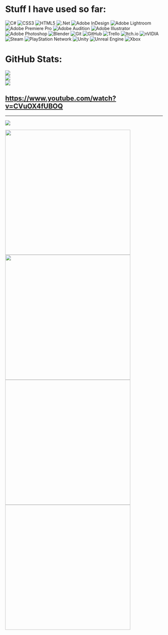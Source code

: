 
# Stuff I have used so far:
![C#](https://img.shields.io/badge/c%23-%23239120.svg?style=for-the-badge&logo=csharp&logoColor=white) ![CSS3](https://img.shields.io/badge/css3-%231572B6.svg?style=for-the-badge&logo=css3&logoColor=white) ![HTML5](https://img.shields.io/badge/html5-%23E34F26.svg?style=for-the-badge&logo=html5&logoColor=white)  ![.Net](https://img.shields.io/badge/.NET-5C2D91?style=for-the-badge&logo=.net&logoColor=white) ![Adobe InDesign](https://img.shields.io/badge/Adobe%20InDesign-49021F?style=for-the-badge&logo=adobeindesign&logoColor=FF3366) ![Adobe Lightroom](https://img.shields.io/badge/Adobe%20Lightroom-31A8FF.svg?style=for-the-badge&logo=Adobe%20Lightroom&logoColor=white) ![Adobe Premiere Pro](https://img.shields.io/badge/Adobe%20Premiere%20Pro-9999FF.svg?style=for-the-badge&logo=Adobe%20Premiere%20Pro&logoColor=white) ![Adobe Audition](https://img.shields.io/badge/Adobe%20Audition-9999FF.svg?style=for-the-badge&logo=Adobe%20Audition&logoColor=white) ![Adobe Illustrator](https://img.shields.io/badge/adobe%20illustrator-%23FF9A00.svg?style=for-the-badge&logo=adobe%20illustrator&logoColor=white) ![Adobe Photoshop](https://img.shields.io/badge/adobe%20photoshop-%2331A8FF.svg?style=for-the-badge&logo=adobe%20photoshop&logoColor=white) ![Blender](https://img.shields.io/badge/blender-%23F5792A.svg?style=for-the-badge&logo=blender&logoColor=white) ![Git](https://img.shields.io/badge/git-%23F05033.svg?style=for-the-badge&logo=git&logoColor=white) ![GitHub](https://img.shields.io/badge/github-%23121011.svg?style=for-the-badge&logo=github&logoColor=white) ![Trello](https://img.shields.io/badge/Trello-%23026AA7.svg?style=for-the-badge&logo=Trello&logoColor=white) ![Itch.io](https://img.shields.io/badge/Itch-%23FF0B34.svg?style=for-the-badge&logo=Itch.io&logoColor=white) ![nVIDIA](https://img.shields.io/badge/nVIDIA-%2376B900.svg?style=for-the-badge&logo=nVIDIA&logoColor=white) ![Steam](https://img.shields.io/badge/steam-%23000000.svg?style=for-the-badge&logo=steam&logoColor=white) ![PlayStation Network](https://img.shields.io/badge/PSN-%230070D1.svg?style=for-the-badge&logo=Playstation&logoColor=white) ![Unity](https://img.shields.io/badge/unity-%23000000.svg?style=for-the-badge&logo=unity&logoColor=white) ![Unreal Engine](https://img.shields.io/badge/unrealengine-%23313131.svg?style=for-the-badge&logo=unrealengine&logoColor=white) ![Xbox](https://img.shields.io/badge/xbox-%23107C10.svg?style=for-the-badge&logo=xbox&logoColor=white)
# GitHub Stats:
![](https://github-readme-stats.vercel.app/api?username=Schizomech&theme=dark&hide_border=false&include_all_commits=false&count_private=false)<br/>
![](https://nirzak-streak-stats.vercel.app/?user=Schizomech&theme=dark&hide_border=false)<br/>
![](https://github-readme-stats.vercel.app/api/top-langs/?username=Schizomech&theme=dark&hide_border=false&include_all_commits=false&count_private=false&layout=compact)

## https://www.youtube.com/watch?v=CVuOX4fUBOQ
---
[![](https://visitcount.itsvg.in/api?id=Schizomech&icon=0&color=0)](https://visitcount.itsvg.in)

<img src="https://media3.giphy.com/media/v1.Y2lkPTc5MGI3NjExYmVxNmI5bWZyMTdhY3B0NHlqdXI4bTR1amF2cmN1OGNvMXNmbXRmbSZlcD12MV9pbnRlcm5hbF9naWZfYnlfaWQmY3Q9Zw/ikLSIU33szH1e/giphy.gif" width="400" height="400" /> 
<img src="https://media3.giphy.com/media/v1.Y2lkPTc5MGI3NjExeWgzcGd0em9ldGJrN3Nkemp4MWFoaWZpemdmdHF5ODJwcWpvcmh6cCZlcD12MV9pbnRlcm5hbF9naWZfYnlfaWQmY3Q9Zw/108CMOozD705ri/giphy.gif" width="400" height"300" />
<img src"https://media.giphy.com/media/v1.Y2lkPTc5MGI3NjExeG1kODh1cGdnbDJ1MHZtNWJsdWh5bHQwbHMzMzl5NXEwMnR5cXdsbSZlcD12MV9naWZzX3NlYXJjaCZjdD1n/dwbMLvtTjsEU5oi6C1/giphy.gif"
width="400" height="400" />
<img src"https://media.giphy.com/media/v1.Y2lkPTc5MGI3NjExeG1kODh1cGdnbDJ1MHZtNWJsdWh5bHQwbHMzMzl5NXEwMnR5cXdsbSZlcD12MV9naWZzX3NlYXJjaCZjdD1n/NqfRmxLL9o1fG/giphy.gif" height="400" width="400" />


